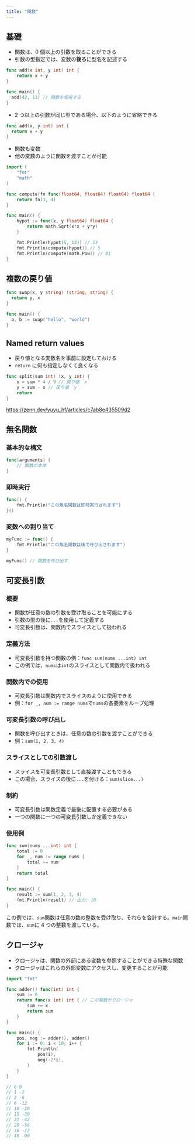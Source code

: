 ```yaml
---
title: "関数"
---
```


## 基礎

- 関数は、0 個以上の引数を取ることができる
- 引数の型指定では、変数の**後ろ**に型名を記述する

```go
func add(x int, y int) int {
	return x + y
}

func main() {
  add(42, 13) // 関数を使用する
}
```

- 2 つ以上の引数が同じ型である場合、以下のように省略できる

```go
func add(x, y int) int {
  return x + y
}
```

- 関数も変数
- 他の変数のように関数を渡すことが可能

```go
import (
	"fmt"
	"math"
)

func compute(fn func(float64, float64) float64) float64 {
	return fn(3, 4)
}

func main() {
	hypot := func(x, y float64) float64 {
		return math.Sqrt(x*x + y*y)
	}

	fmt.Println(hypot(5, 12)) // 13
	fmt.Println(compute(hypot)) // 5
	fmt.Println(compute(math.Pow)) // 81
}

```

## 複数の戻り値

```go
func swap(x, y string) (string, string) {
  return y, x
}

func main() {
  a, b := swap("hello", "world")
}
```

## Named return values

- 戻り値となる変数名を事前に設定しておける
- `return` に何も指定しなくて良くなる

```go
func split(sum int) (x, y int) {
	x = sum * 4 / 9 // 戻り値 `x`
	y = sum - x // 戻り値 `y`
	return
}
```

https://zenn.dev/yuyu_hf/articles/c7ab8e435509d2

## 無名関数

### 基本的な構文

```go
func(arguments) {
    // 関数の本体
}

```

### 即時実行

```go
func() {
    fmt.Println("この無名関数は即時実行されます")
}()

```

### 変数への割り当て

```go
myFunc := func() {
    fmt.Println("この無名関数は後で呼び出されます")
}

myFunc() // 関数を呼び出す
```

## 可変長引数

### 概要

- 関数が任意の数の引数を受け取ることを可能にする
- 引数の型の後に`...`を使用して定義する
- 可変長引数は、関数内でスライスとして扱われる

### 定義方法

- 可変長引数を持つ関数の例：`func sum(nums ...int) int`
- この例では、`nums`は`int`のスライスとして関数内で扱われる

### 関数内での使用

- 可変長引数は関数内でスライスのように使用できる
- 例：`for _, num := range nums`で`nums`の各要素をループ処理

### 可変長引数の呼び出し

- 関数を呼び出すときは、任意の数の引数を渡すことができる
- 例：`sum(1, 2, 3, 4)`

### スライスとしての引数渡し

- スライスを可変長引数として直接渡すこともできる
- この場合、スライスの後に`...`を付ける：`sum(slice...)`

### 制約

- 可変長引数は関数定義で最後に配置する必要がある
- 一つの関数に一つの可変長引数しか定義できない

### 使用例

```go
func sum(nums ...int) int {
    total := 0
    for _, num := range nums {
        total += num
    }
    return total
}

func main() {
    result := sum(1, 2, 3, 4)
    fmt.Println(result) // 出力: 10
}
```

この例では、`sum`関数は任意の数の整数を受け取り、それらを合計する。`main`関数では、`sum`に 4 つの整数を渡している。

## クロージャ

- クロージャは、関数の外部にある変数を参照することができる特殊な関数
- クロージャはこれらの外部変数にアクセスし、変更することが可能

```go
import "fmt"

func adder() func(int) int {
	sum := 0
	return func(x int) int { // この関数がクロージャ
		sum += x
		return sum
	}
}

func main() {
	pos, neg := adder(), adder()
	for i := 0; i < 10; i++ {
		fmt.Println(
			pos(i),
			neg(-2*i),
		)
	}
}

// 0 0
// 1 -2
// 3 -6
// 6 -12
// 10 -20
// 15 -30
// 21 -42
// 28 -56
// 36 -72
// 45 -90

```
